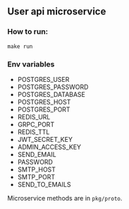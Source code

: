 ## User api microservice

### How to run:

    make run 

### Env variables

- POSTGRES_USER
- POSTGRES_PASSWORD
- POSTGRES_DATABASE
- POSTGRES_HOST
- POSTGRES_PORT
- REDIS_URL
- GRPC_PORT
- REDIS_TTL
- JWT_SECRET_KEY
- ADMIN_ACCESS_KEY
- SEND_EMAIL 
- PASSWORD 
- SMTP_HOST 
- SMTP_PORT 
- SEND_TO_EMAILS

Microservice methods are in `pkg/proto`.
